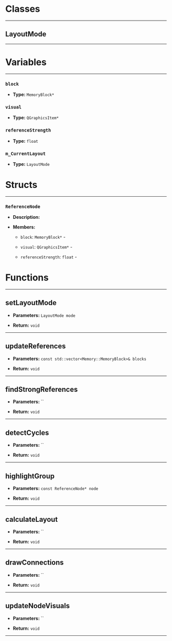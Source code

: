 # Classes
---

## LayoutMode
---




# Variables
---

### `block`

- **Type:** `MemoryBlock*`



### `visual`

- **Type:** `QGraphicsItem*`



### `referenceStrength`

- **Type:** `float`



### `m_CurrentLayout`

- **Type:** `LayoutMode`




# Structs
---

### `ReferenceNode`

- **Description:** 

- **Members:**

  - `block`: `MemoryBlock*` - 

  - `visual`: `QGraphicsItem*` - 

  - `referenceStrength`: `float` - 




# Functions
---

## setLayoutMode



- **Parameters:** `LayoutMode mode`

- **Return:** `void`

---

## updateReferences



- **Parameters:** `const std::vector<Memory::MemoryBlock>& blocks`

- **Return:** `void`

---

## findStrongReferences



- **Parameters:** ``

- **Return:** `void`

---

## detectCycles



- **Parameters:** ``

- **Return:** `void`

---

## highlightGroup



- **Parameters:** `const ReferenceNode* node`

- **Return:** `void`

---

## calculateLayout



- **Parameters:** ``

- **Return:** `void`

---

## drawConnections



- **Parameters:** ``

- **Return:** `void`

---

## updateNodeVisuals



- **Parameters:** ``

- **Return:** `void`

---
